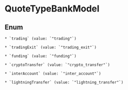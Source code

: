 
# QuoteTypeBankModel

## Enum


    * `trading` (value: `"trading"`)

    * `tradingExit` (value: `"trading_exit"`)

    * `funding` (value: `"funding"`)

    * `cryptoTransfer` (value: `"crypto_transfer"`)

    * `interAccount` (value: `"inter_account"`)

    * `lightningTransfer` (value: `"lightning_transfer"`)



